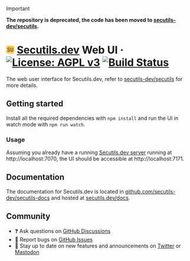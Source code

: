 >[!IMPORTANT]
> **The repository is deprecated, the code has been moved to [secutils-dev/secutils](https://github.com/secutils-dev/secutils/tree/main/components/secutils-webui).**

# <img src="https://raw.githubusercontent.com/secutils-dev/secutils/main/assets/logo/secutils-logo-initials.png" alt="Secutils.dev" width="22"> [Secutils.dev](https://secutils.dev) Web UI &middot; [![License: AGPL v3](https://img.shields.io/badge/License-AGPL%20v3-blue.svg)](https://github.com/secutils-dev/secutils-webui/blob/main/LICENSE) [![Build Status](https://github.com/secutils-dev/secutils-webui/actions/workflows/ci.yml/badge.svg)](https://github.com/secutils-dev/secutils-webui/actions)

The web user interface for Secutils.dev, refer to [secutils-dev/secutils](https://github.com/secutils-dev/secutils) for more details.

## Getting started

Install all the required dependencies with `npm install` and run the UI in watch mode with `npm run watch`.

### Usage

Assuming you already have a running [Secutils.dev server](https://github.com/secutils-dev/secutils) running at http://localhost:7070, the UI should be accessible at http://localhost:7171.

## Documentation

The documentation for Secutils.dev is located in [github.com/secutils-dev/secutils-docs](https://github.com/secutils-dev/secutils-docs/) and hosted at [secutils.dev/docs](https://secutils.dev/docs).

## Community

- ❓ Ask questions on [GitHub Discussions](https://github.com/secutils-dev/secutils/discussions)
- 🐛 Report bugs on [GitHub Issues](https://github.com/secutils-dev/secutils/issues)
- 📣 Stay up to date on new features and announcements on [Twitter](https://twitter.com/secutils) or [Mastodon](https://fosstodon.org/@secutils)
